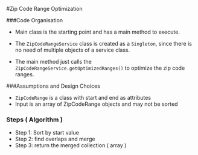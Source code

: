 #Zip Code Range Optimization

###Code Organisation
* Main class is the starting point and has a main method to execute.
* The `ZipCodeRangeService` class is created as a `Singleton`, since there is no need of multiple objects of a service class.

* The main method just calls the `ZipCodeRangeService.getOptimizedRanges()` to optimize the zip code ranges.

###Assumptions and Design Choices
* `ZipCodeRange` is a class with start and end as attributes
* Input is an array of ZipCodeRange objects and may not be sorted

### Steps ( Algorithm )
* Step 1: Sort by start value
* Step 2: find overlaps and merge
* Step 3: return the merged collection ( array )

